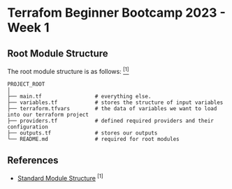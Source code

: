 # Terrafom Beginner Bootcamp 2023 - Week 1

## Root Module Structure

The root module structure is as follows: [<sup>[1]</sup>](#references)
```
PROJECT_ROOT
│
├── main.tf                 # everything else.
├── variables.tf            # stores the structure of input variables
├── terraform.tfvars        # the data of variables we want to load into our terraform project
├── providers.tf            # defined required providers and their configuration
├── outputs.tf              # stores our outputs
└── README.md               # required for root modules
```



## References

- [Standard Module Structure](https://developer.hashicorp.com/terraform/language/modules/develop/structure) <sup>[1]</sup>


